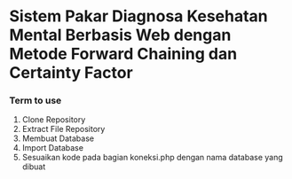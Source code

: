 # Sistem Pakar Diagnosa Kesehatan Mental Berbasis Web dengan Metode Forward Chaining dan Certainty Factor

### Term to use

1. Clone Repository
2. Extract File Repository
3. Membuat Database
3. Import Database
4. Sesuaikan kode pada bagian koneksi.php dengan nama database yang dibuat

